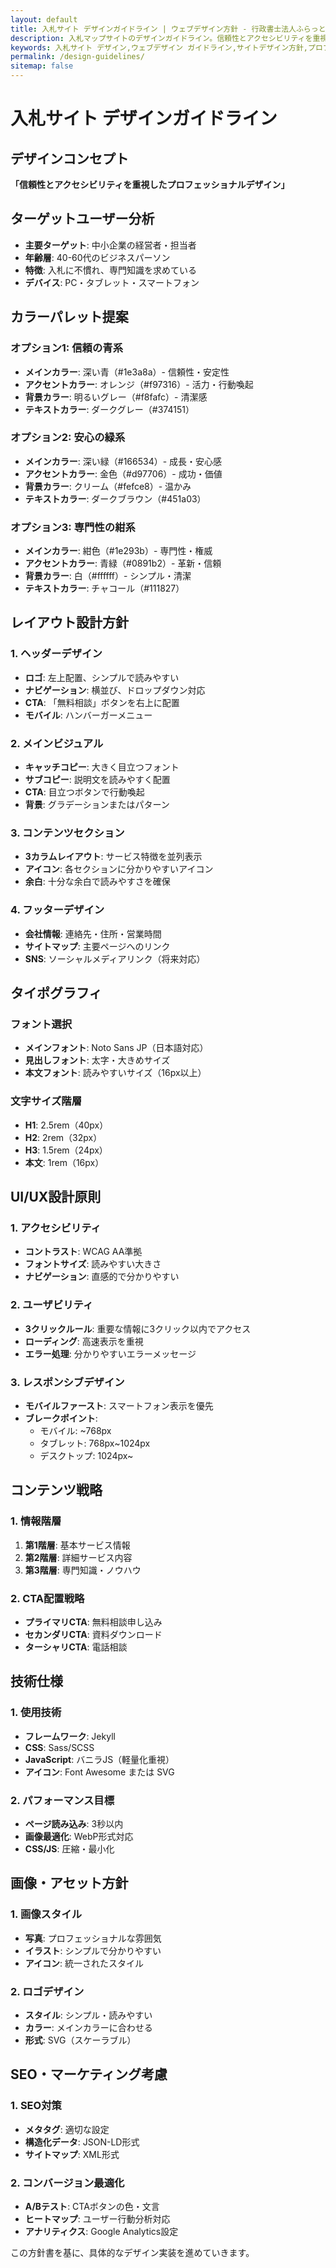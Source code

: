 ```yaml
---
layout: default
title: 入札サイト デザインガイドライン | ウェブデザイン方針 - 行政書士法人ふらっと法務事務所
description: 入札マップサイトのデザインガイドライン。信頼性とアクセシビリティを重視したプロフェッショナルデザイン方針。カラーパレット・タイポグラフィ・レイアウト設計。神奈川県大和市。
keywords: 入札サイト デザイン,ウェブデザイン ガイドライン,サイトデザイン方針,プロフェッショナルデザイン,アクセシビリティ デザイン,行政書士 ウェブデザイン,神奈川県,大和市
permalink: /design-guidelines/
sitemap: false
---
```


# 入札サイト デザインガイドライン

## デザインコンセプト
**「信頼性とアクセシビリティを重視したプロフェッショナルデザイン」**

## ターゲットユーザー分析
- **主要ターゲット**: 中小企業の経営者・担当者
- **年齢層**: 40-60代のビジネスパーソン
- **特徴**: 入札に不慣れ、専門知識を求めている
- **デバイス**: PC・タブレット・スマートフォン

## カラーパレット提案

### オプション1: 信頼の青系
- **メインカラー**: 深い青（#1e3a8a）- 信頼性・安定性
- **アクセントカラー**: オレンジ（#f97316）- 活力・行動喚起
- **背景カラー**: 明るいグレー（#f8fafc）- 清潔感
- **テキストカラー**: ダークグレー（#374151）

### オプション2: 安心の緑系
- **メインカラー**: 深い緑（#166534）- 成長・安心感
- **アクセントカラー**: 金色（#d97706）- 成功・価値
- **背景カラー**: クリーム（#fefce8）- 温かみ
- **テキストカラー**: ダークブラウン（#451a03）

### オプション3: 専門性の紺系
- **メインカラー**: 紺色（#1e293b）- 専門性・権威
- **アクセントカラー**: 青緑（#0891b2）- 革新・信頼
- **背景カラー**: 白（#ffffff）- シンプル・清潔
- **テキストカラー**: チャコール（#111827）

## レイアウト設計方針

### 1. ヘッダーデザイン
- **ロゴ**: 左上配置、シンプルで読みやすい
- **ナビゲーション**: 横並び、ドロップダウン対応
- **CTA**: 「無料相談」ボタンを右上に配置
- **モバイル**: ハンバーガーメニュー

### 2. メインビジュアル
- **キャッチコピー**: 大きく目立つフォント
- **サブコピー**: 説明文を読みやすく配置
- **CTA**: 目立つボタンで行動喚起
- **背景**: グラデーションまたはパターン

### 3. コンテンツセクション
- **3カラムレイアウト**: サービス特徴を並列表示
- **アイコン**: 各セクションに分かりやすいアイコン
- **余白**: 十分な余白で読みやすさを確保

### 4. フッターデザイン
- **会社情報**: 連絡先・住所・営業時間
- **サイトマップ**: 主要ページへのリンク
- **SNS**: ソーシャルメディアリンク（将来対応）

## タイポグラフィ

### フォント選択
- **メインフォント**: Noto Sans JP（日本語対応）
- **見出しフォント**: 太字・大きめサイズ
- **本文フォント**: 読みやすいサイズ（16px以上）

### 文字サイズ階層
- **H1**: 2.5rem（40px）
- **H2**: 2rem（32px）
- **H3**: 1.5rem（24px）
- **本文**: 1rem（16px）

## UI/UX設計原則

### 1. アクセシビリティ
- **コントラスト**: WCAG AA準拠
- **フォントサイズ**: 読みやすい大きさ
- **ナビゲーション**: 直感的で分かりやすい

### 2. ユーザビリティ
- **3クリックルール**: 重要な情報に3クリック以内でアクセス
- **ローディング**: 高速表示を重視
- **エラー処理**: 分かりやすいエラーメッセージ

### 3. レスポンシブデザイン
- **モバイルファースト**: スマートフォン表示を優先
- **ブレークポイント**: 
  - モバイル: ~768px
  - タブレット: 768px~1024px
  - デスクトップ: 1024px~

## コンテンツ戦略

### 1. 情報階層
1. **第1階層**: 基本サービス情報
2. **第2階層**: 詳細サービス内容
3. **第3階層**: 専門知識・ノウハウ

### 2. CTA配置戦略
- **プライマリCTA**: 無料相談申し込み
- **セカンダリCTA**: 資料ダウンロード
- **ターシャリCTA**: 電話相談

## 技術仕様

### 1. 使用技術
- **フレームワーク**: Jekyll
- **CSS**: Sass/SCSS
- **JavaScript**: バニラJS（軽量化重視）
- **アイコン**: Font Awesome または SVG

### 2. パフォーマンス目標
- **ページ読み込み**: 3秒以内
- **画像最適化**: WebP形式対応
- **CSS/JS**: 圧縮・最小化

## 画像・アセット方針

### 1. 画像スタイル
- **写真**: プロフェッショナルな雰囲気
- **イラスト**: シンプルで分かりやすい
- **アイコン**: 統一されたスタイル

### 2. ロゴデザイン
- **スタイル**: シンプル・読みやすい
- **カラー**: メインカラーに合わせる
- **形式**: SVG（スケーラブル）

## SEO・マーケティング考慮

### 1. SEO対策
- **メタタグ**: 適切な設定
- **構造化データ**: JSON-LD形式
- **サイトマップ**: XML形式

### 2. コンバージョン最適化
- **A/Bテスト**: CTAボタンの色・文言
- **ヒートマップ**: ユーザー行動分析対応
- **アナリティクス**: Google Analytics設定

この方針書を基に、具体的なデザイン実装を進めていきます。

